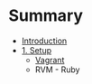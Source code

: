# Summary

* [Introduction](README.md)
* [1. Setup](chapter1.md)
   * [Vagrant](vagrant.md)
   * RVM - Ruby

